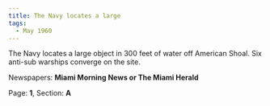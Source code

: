 ```yaml
---  
title: The Navy locates a large  
tags:  
  - May 1960  
---  
```

  
The Navy locates a large object in 300 feet of water off American Shoal. Six anti-sub warships converge on the site.  
  
Newspapers: **Miami Morning News or The Miami Herald**  
  
Page: **1**, Section: **A** 

